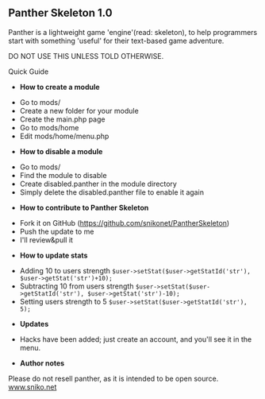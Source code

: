 Panther Skeleton 1.0
-

Panther is a lightweight game 'engine'(read: skeleton), to help programmers start
with something 'useful' for their text-based game adventure.

DO NOT USE THIS UNLESS TOLD OTHERWISE.

Quick Guide

- **How to create a module**
 * Go to mods/
 * Create a new folder for your module
 * Create the main.php page
 * Go to mods/home
 * Edit mods/home/menu.php

- **How to disable a module**
 * Go to mods/
 * Find the module to disable
 * Create disabled.panther in the module directory
 * Simply delete the disabled.panther file to enable it again

- **How to contribute to Panther Skeleton**
 * Fork it on GitHub (https://github.com/snikonet/PantherSkeleton)
 * Push the update to me
 * I'll review&pull it

- **How to update stats**
 * Adding 10 to users strength
    `$user->setStat($user->getStatId('str'), $user->getStat('str')+10);`
 * Subtracting 10 from users strength
    `$user->setStat($user->getStatId('str'), $user->getStat('str')-10);`
 * Setting users strength to 5
    `$user->setStat($user->getStatId('str'), 5);`

- **Updates**
 * Hacks have been added; just create an account, and you'll see it in the menu.

- **Author notes**

Please do not resell panther, as it is intended to be open source.
www.sniko.net 
